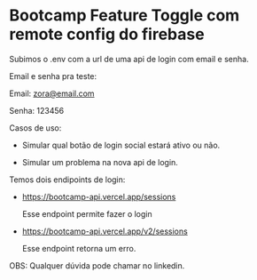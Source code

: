 # Bootcamp Feature Toggle com remote config do firebase

Subimos o .env com a url de uma api de login com email e senha.

Email e senha pra teste:

Email: zora@email.com

Senha: 123456

Casos de uso:

- Simular qual botão de login social estará ativo ou não.

- Simular um problema na nova api de login.

Temos dois endipoints de login:

- https://bootcamp-api.vercel.app/sessions

  Esse endpoint permite fazer o login

- https://bootcamp-api.vercel.app/v2/sessions

  Esse endpoint retorna um erro.

OBS: Qualquer dúvida pode chamar no linkedin.